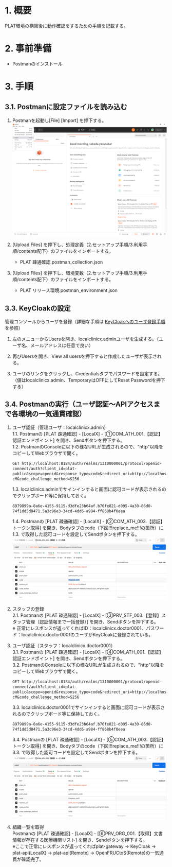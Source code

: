 # 1. 概要
PLAT環境の構築後に動作確認をするための手順を記載する。

# 2. 事前準備
- Postmanのインストール  

# 3. 手順
## 3.1. Postmanに設定ファイルを読み込む
1. Postmanを起動し[File] [Import] を押下する。  
![image.png](../.attachments/image-1b663dd4-3541-409a-bf16-64ffc8dda1d7.png)  

1. [Upload Files] を押下し、処理定義（2.セットアップ手順/3.利用手順/contents配下）のファイルをインポートする。  
   - PLAT 疎通確認.postman_collection.json  

1. [Upload Files] を押下し、環境変数（2.セットアップ手順/3.利用手順/contents配下）のファイルをインポートする。  
   - PLAT リリース環境.postman_environment.json  

## 3.3. KeyCloakの設定  
管理コンソールからユーザを登録（詳細な手順は [KeyCloakへのユーザ登録手順](../4.技術資料/1.操作方法関連資料/4.KeyCloakへのユーザ登録.md) を参照）  
   1. 左のメニューからUsersを開き、localclinicx.adminユーザを生成する。（ユーザ名、メールアドレスは任意で良い）  

   2. 再びUsersを開き、View all usersを押下すると作成したユーザが表示される。  

   3. ユーザのリンクをクリックし、Credentialsタブでパスワードを設定する。  
   （値はlocalclinicx.admin、TemporaryはOFFにしてReset Passwordを押下する）

## 3.4. Postmanの実行（ユーザ認証〜APIアクセスまで各環境の一気通貫確認）
1. ユーザ認証（管理ユーザ：localclinicx.admin）  
   1.1. Postmanの [PLAT 疎通確認] - [LocalX] - [①COM_ATH_001.【認証】認証エンドポイント] を開き、Sendボタンを押下する。  
   1.2. PostmanのConsoleに以下の様なURLが生成されるので、"http"以降をコピーしてWebブラウザで開く。  
   ```
   GET http://localhost:8184/auth/realms/1310000001/protocol/openid-connect/auth?client_id=plat-public&scope=openid&response_type=code&redirect_uri=http://localhost:18182/callback&code_challenge=E9Melhoa2OwvFrEMTJguCHaoeK1t8URWbuGJSstw-cM&code_challenge_method=S256
   ```

   1.3. localclinicx.adminでサインインすると画面に認可コードが表示されるのでクリップボード等に保持しておく。  
   ```
   8979899a-8a6e-4155-9115-d3dfe23b64af.b76fe821-d095-4a30-86d0-74f1dd5d8471.5a3c96e3-34cd-4dd6-a984-ff868b4f0eea
   ```

   1.4. Postmanの [PLAT 疎通確認] - [LocalX] - [②COM_ATH_003.【認証】トークン取得] を開き、Bodyタブのcode（下図!!!replace_me!!!の箇所）に1.3. で取得した認可コードを設定してSendボタンを押下する。  
   ![image.png](../.attachments/image-postman0001.png)  

2. スタッフの登録  
   2.1. Postmanの [PLAT 疎通確認] - [LocalX] - [③PRV_STF_003.【登録】スタッフ管理（認証情報まで一括登録）] を開き、Sendボタンを押下する。  
   ※ 正常にレスポンスが返ってくればID：localclinicx.doctor0001、パスワード：localclinicx.doctor0001のユーザがKeyCloakに登録されている。

3. ユーザ認証（スタッフ：localclinicx.doctor0001）  
   3.1. Postmanの [PLAT 疎通確認] - [LocalX] - [④COM_ATH_001.【認証】認証エンドポイント] を開き、Sendボタンを押下する。  
   3.2. PostmanのConsoleに以下の様なURLが生成されるので、"http"以降をコピーしてWebブラウザで開く。  
   ```
   GET http://localhost:8184/auth/realms/1310000001/protocol/openid-connect/auth?client_id=plat-public&scope=openid&response_type=code&redirect_uri=http://localhost:18182/callback&code_challenge=E9Melhoa2OwvFrEMTJguCHaoeK1t8URWbuGJSstw-cM&code_challenge_method=S256
   ```

   3.3. localclinicx.doctor0001でサインインすると画面に認可コードが表示されるのでクリップボード等に保持しておく。  
   ```
   8979899a-8a6e-4155-9115-d3dfe23b64af.b76fe821-d095-4a30-86d0-74f1dd5d8471.5a3c96e3-34cd-4dd6-a984-ff868b4f0eea
   ```

   3.4. Postmanの [PLAT 疎通確認] - [LocalX] - [⑤COM_ATH_003.【認証】トークン取得] を開き、Bodyタブのcode（下図!!!replace_me!!!の箇所）に3.3. で取得した認可コードを設定してSendボタンを押下する。  
   ![image.png](../.attachments/image-postman0002.png)  

4. 組織一覧を取得  
   Postmanの [PLAT 疎通確認] - [LocalX] - [⑥PRV_ORG_001.【取得】文書情報が存在する医療機関リスト] を開き、Sendボタンを押下する。  
   ※ここで正常にレスポンスが返ってくればplat-gateway → KeyCloak → plat-api(LocalX) → plat-api(Remote) → OpenFRUCtoS(Remote)の一気通貫が確認完了。












